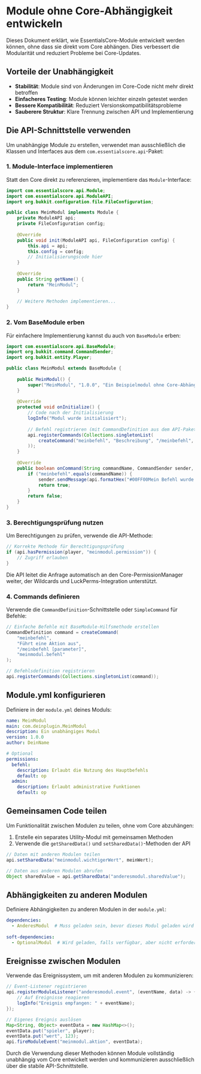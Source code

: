 # Module ohne Core-Abhängigkeit entwickeln

Dieses Dokument erklärt, wie EssentialsCore-Module entwickelt werden können, ohne dass sie direkt vom Core abhängen. Dies verbessert die Modularität und reduziert Probleme bei Core-Updates.

## Vorteile der Unabhängigkeit

- **Stabilität**: Module sind von Änderungen im Core-Code nicht mehr direkt betroffen
- **Einfacheres Testing**: Module können leichter einzeln getestet werden
- **Bessere Kompatibilität**: Reduziert Versionskompatibilitätsprobleme
- **Sauberere Struktur**: Klare Trennung zwischen API und Implementierung

## Die API-Schnittstelle verwenden

Um unabhängige Module zu erstellen, verwendet man ausschließlich die Klassen und Interfaces aus dem `com.essentialscore.api`-Paket:

### 1. Module-Interface implementieren

Statt den Core direkt zu referenzieren, implementiere das `Module`-Interface:

```java
import com.essentialscore.api.Module;
import com.essentialscore.api.ModuleAPI;
import org.bukkit.configuration.file.FileConfiguration;

public class MeinModul implements Module {
    private ModuleAPI api;
    private FileConfiguration config;
    
    @Override
    public void init(ModuleAPI api, FileConfiguration config) {
        this.api = api;
        this.config = config;
        // Initialisierungscode hier
    }
    
    @Override
    public String getName() {
        return "MeinModul";
    }
    
    // Weitere Methoden implementieren...
}
```

### 2. Vom BaseModule erben

Für einfachere Implementierung kannst du auch von `BaseModule` erben:

```java
import com.essentialscore.api.BaseModule;
import org.bukkit.command.CommandSender;
import org.bukkit.entity.Player;

public class MeinModul extends BaseModule {
    
    public MeinModul() {
        super("MeinModul", "1.0.0", "Ein Beispielmodul ohne Core-Abhängigkeit");
    }
    
    @Override
    protected void onInitialize() {
        // Code nach der Initialisierung
        logInfo("Modul wurde initialisiert");
        
        // Befehl registrieren (mit CommandDefinition aus dem API-Paket)
        api.registerCommands(Collections.singletonList(
            createCommand("meinbefehl", "Beschreibung", "/meinbefehl", "meinmodul.befehl")
        ));
    }
    
    @Override
    public boolean onCommand(String commandName, CommandSender sender, String[] args) {
        if ("meinbefehl".equals(commandName)) {
            sender.sendMessage(api.formatHex("#00FF00Mein Befehl wurde ausgeführt!"));
            return true;
        }
        return false;
    }
}
```

### 3. Berechtigungsprüfung nutzen

Um Berechtigungen zu prüfen, verwende die API-Methode:

```java
// Korrekte Methode für Berechtigungsprüfung
if (api.hasPermission(player, "meinmodul.permission")) {
    // Zugriff erlauben
}
```

Die API leitet die Anfrage automatisch an den Core-PermissionManager weiter, der Wildcards und LuckPerms-Integration unterstützt.

### 4. Commands definieren

Verwende die `CommandDefinition`-Schnittstelle oder `SimpleCommand` für Befehle:

```java
// Einfache Befehle mit BaseModule-Hilfsmethode erstellen
CommandDefinition command = createCommand(
    "meinbefehl", 
    "Führt eine Aktion aus", 
    "/meinbefehl [parameter]", 
    "meinmodul.befehl"
);

// Befehlsdefinition registrieren
api.registerCommands(Collections.singletonList(command));
```

## Module.yml konfigurieren

Definiere in der `module.yml` deines Moduls:

```yaml
name: MeinModul
main: com.deinplugin.MeinModul
description: Ein unabhängiges Modul
version: 1.0.0
author: DeinName

# Optional
permissions:
  befehl:
    description: Erlaubt die Nutzung des Hauptbefehls
    default: op
  admin:
    description: Erlaubt administrative Funktionen
    default: op
```

## Gemeinsamen Code teilen

Um Funktionalität zwischen Modulen zu teilen, ohne vom Core abzuhängen:

1. Erstelle ein separates Utility-Modul mit gemeinsamen Methoden
2. Verwende die `getSharedData()` und `setSharedData()`-Methoden der API

```java
// Daten mit anderen Modulen teilen
api.setSharedData("meinmodul.wichtigerWert", meinWert);

// Daten aus anderen Modulen abrufen
Object sharedValue = api.getSharedData("anderesmodul.sharedValue");
```

## Abhängigkeiten zu anderen Modulen

Definiere Abhängigkeiten zu anderen Modulen in der `module.yml`:

```yaml
dependencies:
  - AnderesModul  # Muss geladen sein, bevor dieses Modul geladen wird
  
soft-dependencies:
  - OptionalModul  # Wird geladen, falls verfügbar, aber nicht erforderlich
```

## Ereignisse zwischen Modulen

Verwende das Ereignissystem, um mit anderen Modulen zu kommunizieren:

```java
// Event-Listener registrieren
api.registerModuleListener("anderesmodul.event", (eventName, data) -> {
    // Auf Ereignisse reagieren
    logInfo("Ereignis empfangen: " + eventName);
});

// Eigenes Ereignis auslösen
Map<String, Object> eventData = new HashMap<>();
eventData.put("spieler", player);
eventData.put("wert", 123);
api.fireModuleEvent("meinmodul.aktion", eventData);
```

Durch die Verwendung dieser Methoden können Module vollständig unabhängig vom Core entwickelt werden und kommunizieren ausschließlich über die stabile API-Schnittstelle. 